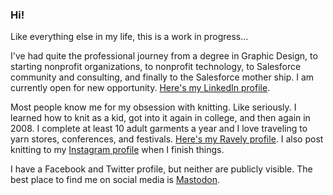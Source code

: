 ### Hi!

Like everything else in my life, this is a work in progress...

I've had quite the professional journey from a degree in Graphic Design, to starting nonprofit organizations, to nonprofit technology, to Salesforce community and consulting, and finally to the Salesforce mother ship. I am currently open for new opportunity. [Here's my LinkedIn profile](https://www.linkedin.com/in/judisohn).

Most people know me for my obsession with knitting. Like seriously. I learned how to knit as a kid, got into it again in college, and then again in 2008. I complete at least 10 adult garments a year and I love traveling to yarn stores, conferences, and festivals. [Here's my Ravely profile](https://www.ravelry.com/people/judisohn). I also post knitting to my [Instagram profile](https://www.instagram.com/judisohn/) when I finish things. 

I have a Facebook and Twitter profile, but neither are publicly visible. The best place to find me on social media is [Mastodon](https://mas.to/@judisohn).
